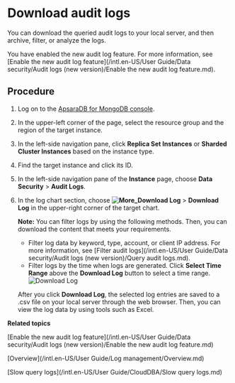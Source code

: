 # Download audit logs

You can download the queried audit logs to your local server, and then archive, filter, or analyze the logs.

You have enabled the new audit log feature. For more information, see [Enable the new audit log feature](/intl.en-US/User Guide/Data security/Audit logs (new version)/Enable the new audit log feature.md).

## Procedure

1.  Log on to the [ApsaraDB for MongoDB console](https://mongodb.console.aliyun.com/).

2.  In the upper-left corner of the page, select the resource group and the region of the target instance.

3.  In the left-side navigation pane, click **Replica Set Instances** or **Sharded Cluster Instances** based on the instance type.

4.  Find the target instance and click its ID.

5.  In the left-side navigation pane of the **Instance** page, choose **Data Security** \> **Audit Logs**.

6.  In the log chart section, choose **![More_Download Log](https://static-aliyun-doc.oss-cn-hangzhou.aliyuncs.com/assets/img/en-US/6528449951/p77664.png)** \> **Download Log** in the upper-right corner of the target chart.

    **Note:** You can filter logs by using the following methods. Then, you can download the content that meets your requirements.

    -   Filter log data by keyword, type, account, or client IP address. For more information, see [Filter audit logs](/intl.en-US/User Guide/Data security/Audit logs (new version)/Query audit logs.md).
    -   Filter logs by the time when logs are generated. Click **Select Time Range** above the **Download Log** button to select a time range.
    ![Download Log](https://static-aliyun-doc.oss-cn-hangzhou.aliyuncs.com/assets/img/en-US/9245298951/p102789.png)

    After you click **Download Log**, the selected log entries are saved to a .csv file on your local server through the web browser. Then, you can view the log data by using tools such as Excel.


**Related topics**  


[Enable the new audit log feature](/intl.en-US/User Guide/Data security/Audit logs (new version)/Enable the new audit log feature.md)

[Overview](/intl.en-US/User Guide/Log management/Overview.md)

[Slow query logs](/intl.en-US/User Guide/CloudDBA/Slow query logs.md)

